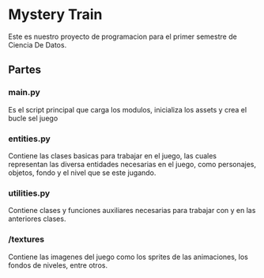 # Mystery Train
Este es nuestro proyecto de programacion para el primer semestre de Ciencia De Datos.
## Partes
### main.py
Es el script principal que carga los modulos, inicializa los assets y crea el bucle sel juego
### entities.py 
Contiene las clases basicas para trabajar en el juego, las cuales representan las diversa entidades necesarias en el juego, como personajes, objetos, fondo y el nivel que se este jugando.
### utilities.py
Contiene clases y funciones auxiliares necesarias para trabajar con y en las anteriores clases.
### /textures
Contiene las imagenes del juego como los sprites de las animaciones, los fondos de niveles, entre otros.
